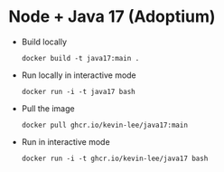 # Node + Java 17 (Adoptium)

* Build locally
  ```shell
  docker build -t java17:main .
  ```

* Run locally in interactive mode
  ```shell
  docker run -i -t java17 bash
  ```

* Pull the image
  ```shell
  docker pull ghcr.io/kevin-lee/java17:main
  ```

* Run in interactive mode
  ```shell
  docker run -i -t ghcr.io/kevin-lee/java17 bash
  ```
